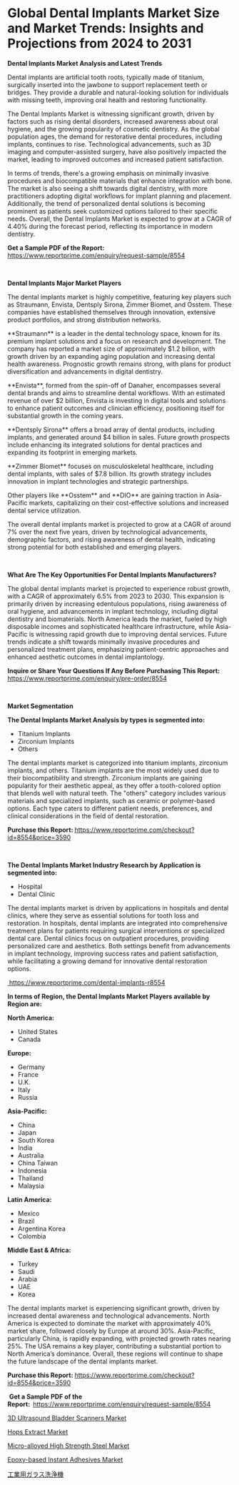 <p><h1>Global Dental Implants Market Size and Market Trends: Insights and Projections from 2024 to 2031</h1></p><p><strong>Dental Implants Market Analysis and Latest Trends</strong></p>
<p><p>Dental implants are artificial tooth roots, typically made of titanium, surgically inserted into the jawbone to support replacement teeth or bridges. They provide a durable and natural-looking solution for individuals with missing teeth, improving oral health and restoring functionality.</p><p>The Dental Implants Market is witnessing significant growth, driven by factors such as rising dental disorders, increased awareness about oral hygiene, and the growing popularity of cosmetic dentistry. As the global population ages, the demand for restorative dental procedures, including implants, continues to rise. Technological advancements, such as 3D imaging and computer-assisted surgery, have also positively impacted the market, leading to improved outcomes and increased patient satisfaction.</p><p>In terms of trends, there's a growing emphasis on minimally invasive procedures and biocompatible materials that enhance integration with bone. The market is also seeing a shift towards digital dentistry, with more practitioners adopting digital workflows for implant planning and placement. Additionally, the trend of personalized dental solutions is becoming prominent as patients seek customized options tailored to their specific needs. Overall, the Dental Implants Market is expected to grow at a CAGR of 4.40% during the forecast period, reflecting its importance in modern dentistry.</p></p>
<p><strong>Get a Sample PDF of the Report:&nbsp;</strong> <a href="https://www.reportprime.com/enquiry/request-sample/8554">https://www.reportprime.com/enquiry/request-sample/8554</a></p>
<p>&nbsp;</p>
<p><strong>Dental Implants Major Market Players</strong></p>
<p><p>The dental implants market is highly competitive, featuring key players such as Straumann, Envista, Dentsply Sirona, Zimmer Biomet, and Osstem. These companies have established themselves through innovation, extensive product portfolios, and strong distribution networks.</p><p>**Straumann** is a leader in the dental technology space, known for its premium implant solutions and a focus on research and development. The company has reported a market size of approximately $1.2 billion, with growth driven by an expanding aging population and increasing dental health awareness. Prognostic growth remains strong, with plans for product diversification and advancements in digital dentistry.</p><p>**Envista**, formed from the spin-off of Danaher, encompasses several dental brands and aims to streamline dental workflows. With an estimated revenue of over $2 billion, Envista is investing in digital tools and solutions to enhance patient outcomes and clinician efficiency, positioning itself for substantial growth in the coming years.</p><p>**Dentsply Sirona** offers a broad array of dental products, including implants, and generated around $4 billion in sales. Future growth prospects include enhancing its integrated solutions for dental practices and expanding its footprint in emerging markets.</p><p>**Zimmer Biomet** focuses on musculoskeletal healthcare, including dental implants, with sales of $7.8 billion. Its growth strategy includes innovation in implant technologies and strategic partnerships.</p><p>Other players like **Osstem** and **DIO** are gaining traction in Asia-Pacific markets, capitalizing on their cost-effective solutions and increased dental service utilization. </p><p>The overall dental implants market is projected to grow at a CAGR of around 7% over the next five years, driven by technological advancements, demographic factors, and rising awareness of dental health, indicating strong potential for both established and emerging players.</p></p>
<p>&nbsp;</p>
<p><strong>What Are The Key Opportunities For Dental Implants Manufacturers?</strong></p>
<p><p>The global dental implants market is projected to experience robust growth, with a CAGR of approximately 6.5% from 2023 to 2030. This expansion is primarily driven by increasing edentulous populations, rising awareness of oral hygiene, and advancements in implant technology, including digital dentistry and biomaterials. North America leads the market, fueled by high disposable incomes and sophisticated healthcare infrastructure, while Asia-Pacific is witnessing rapid growth due to improving dental services. Future trends indicate a shift towards minimally invasive procedures and personalized treatment plans, emphasizing patient-centric approaches and enhanced aesthetic outcomes in dental implantology.</p></p>
<p><strong>Inquire or Share Your Questions If Any Before Purchasing This Report:</strong> <a href="https://www.reportprime.com/enquiry/pre-order/8554">https://www.reportprime.com/enquiry/pre-order/8554</a></p>
<p>&nbsp;</p>
<p><strong>Market Segmentation</strong></p>
<p><strong>The Dental Implants Market Analysis by types is segmented into:</strong></p>
<p><ul><li>Titanium Implants</li><li>Zirconium Implants</li><li>Others</li></ul></p>
<p><p>The dental implants market is categorized into titanium implants, zirconium implants, and others. Titanium implants are the most widely used due to their biocompatibility and strength. Zirconium implants are gaining popularity for their aesthetic appeal, as they offer a tooth-colored option that blends well with natural teeth. The "others" category includes various materials and specialized implants, such as ceramic or polymer-based options. Each type caters to different patient needs, preferences, and clinical considerations in the field of dental restoration.</p></p>
<p><strong>Purchase this Report:&nbsp;</strong><a href="https://www.reportprime.com/checkout?id=8554&price=3590">https://www.reportprime.com/checkout?id=8554&price=3590</a></p>
<p>&nbsp;</p>
<p><strong>The Dental Implants Market Industry Research by Application is segmented into:</strong></p>
<p><ul><li>Hospital</li><li>Dental Clinic</li></ul></p>
<p><p>The dental implants market is driven by applications in hospitals and dental clinics, where they serve as essential solutions for tooth loss and restoration. In hospitals, dental implants are integrated into comprehensive treatment plans for patients requiring surgical interventions or specialized dental care. Dental clinics focus on outpatient procedures, providing personalized care and aesthetics. Both settings benefit from advancements in implant technology, improving success rates and patient satisfaction, while facilitating a growing demand for innovative dental restoration options.</p></p>
<p><a href="https://www.reportprime.com/dental-implants-r8554">&nbsp;https://www.reportprime.com/dental-implants-r8554</a></p>
<p><strong>In terms of Region, the Dental Implants Market Players available by Region are:</strong></p>
<p>
    <p> <strong> North America: </strong>
        <ul>
            <li>United States</li>
            <li>Canada</li>
        </ul>
        </p> 
    <p> <strong> Europe: </strong>
        <ul>
            <li>Germany</li>
            <li>France</li>
            <li>U.K.</li>
            <li>Italy</li>
            <li>Russia</li>
        </ul>
        </p> 
    <p> <strong> Asia-Pacific: </strong>
        <ul>
            <li>China</li>
            <li>Japan</li>
            <li>South Korea</li>
            <li>India</li>
            <li>Australia</li>
            <li>China Taiwan</li>
            <li>Indonesia</li>
            <li>Thailand</li>
            <li>Malaysia</li>
        </ul>
        </p> 
    <p> <strong> Latin America: </strong>
        <ul>
            <li>Mexico</li>
            <li>Brazil</li>
            <li>Argentina Korea</li>
            <li>Colombia</li>
        </ul>
        </p> 
    <p> <strong> Middle East & Africa: </strong>
        <ul>
            <li>Turkey</li>
            <li>Saudi</li>
            <li>Arabia</li>
            <li>UAE</li>
            <li>Korea</li>
        </ul>
    </p>
    </p>
<p><p>The dental implants market is experiencing significant growth, driven by increased dental awareness and technological advancements. North America is expected to dominate the market with approximately 40% market share, followed closely by Europe at around 30%. Asia-Pacific, particularly China, is rapidly expanding, with projected growth rates nearing 25%. The USA remains a key player, contributing a substantial portion to North America’s dominance. Overall, these regions will continue to shape the future landscape of the dental implants market.</p></p>
<p><strong>Purchase this Report: </strong><a href="https://www.reportprime.com/checkout?id=8554&price=3590">https://www.reportprime.com/checkout?id=8554&price=3590</a></p>
<p>&nbsp;<strong>Get a Sample PDF of the Report:&nbsp;&nbsp;</strong><a href="https://www.reportprime.com/enquiry/request-sample/8554">https://www.reportprime.com/enquiry/request-sample/8554</a></p>
<p><strong></strong></p>
<p><p><a href="https://issuu.com/reportprime-2/docs/3d-ultrasound-bladder-scanners-mark_9dbec8d5f5d3fd">3D Ultrasound Bladder Scanners Market</a></p><p><a href="https://www.linkedin.com/pulse/navigating-hops-extract-market-expert-analysis-forecast-period-mkmgf?trackingId=3N3B9OwmQumF0IEgfaCqvg%3D%3D">Hops Extract Market</a></p><p><a href="https://medium.com/@theresa.james5687/the-micro-alloyed-high-strength-steel-market-decisions-are-mostly-driven-by-resource-optimization-65fabfa51f6f">Micro-alloyed High Strength Steel Market</a></p><p><a href="https://medium.com/@theresa.james5687/the-epoxy-based-instant-adhesives-market-is-experiencing-higher-than-anticipated-demand-compared-a8b00e5cb2a5?postPublishedType=initial">Epoxy-based Instant Adhesives Market</a></p><p><a href="https://medium.com/@jessicagtk0/industrial-glass-washing-machines-market-%E3%81%AF-%E3%82%B3%E3%82%B9%E3%83%88%E7%AE%A1%E7%90%86%E3%81%A8%E5%8A%B9%E7%8E%87%E5%90%91%E4%B8%8A%E3%82%92%E5%84%AA%E5%85%88%E3%81%97%E3%81%BE%E3%81%99-%E3%81%95%E3%82%89%E3%81%AB-%E5%A0%B1%E5%91%8A%E6%9B%B8%E3%81%AF%E5%B8%82%E5%A0%B4%E3%81%AE%E9%9C%80%E8%A6%81%E9%9D%A2%E3%81%A8%E4%BE%9B%E7%B5%A6%E9%9D%A2%E3%81%AE%E4%B8%A1%E6%96%B9%E3%82%92%E3%82%AB%E3%83%90%E3%83%BC%E3%81%97%E3%81%A6%E3%81%84%E3%81%BE%E3%81%99-92239b2020f7">工業用ガラス洗浄機</a></p></p>